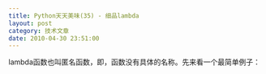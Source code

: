 ```yaml
---
title: Python天天美味(35) - 细品lambda
layout: post
category: 技术文章
date: 2010-04-30 23:51:00
---
```


lambda函数也叫匿名函数，即，函数没有具体的名称。先来看一个最简单例子：

<div class="cnblogs_code">
<div><!--

Code highlighting produced by Actipro CodeHighlighter (freeware)

http://www.CodeHighlighter.com/

--><span style="color: #0000ff;">def</span><span style="color: #000000;">&nbsp;f(x):

&nbsp;&nbsp;&nbsp;&nbsp;</span><span style="color: #0000ff;">return</span><span style="color: #000000;">&nbsp;x</span><span style="color: #000000;">**</span><span style="color: #000000;">2</span><span style="color: #000000;">

</span><span style="color: #0000ff;">print</span><span style="color: #000000;">&nbsp;f(</span><span style="color: #000000;">4</span><span style="color: #000000;">)</span></div>
</div>

Python中使用lambda的话，写成这样

<div class="cnblogs_code">
<div><!--

Code highlighting produced by Actipro CodeHighlighter (freeware)

http://www.CodeHighlighter.com/

--><span style="color: #000000;">g&nbsp;</span><span style="color: #000000;">=</span><span style="color: #000000;">&nbsp;</span><span style="color: #0000ff;">lambda</span><span style="color: #000000;">&nbsp;x&nbsp;:&nbsp;x</span><span style="color: #000000;">**</span><span style="color: #000000;">2</span><span style="color: #000000;">

</span><span style="color: #0000ff;">print</span><span style="color: #000000;">&nbsp;g(</span><span style="color: #000000;">4</span><span style="color: #000000;">)</span></div>
</div>

lambda表达式在很多编程语言都有对应的实现。比如C#：

<div class="cnblogs_code">
<div><!--

Code highlighting produced by Actipro CodeHighlighter (freeware)

http://www.CodeHighlighter.com/

--><span style="color: #000000;">var&nbsp;g&nbsp;</span><span style="color: #000000;">=</span><span style="color: #000000;">&nbsp;x&nbsp;</span><span style="color: #000000;">=&gt;</span><span style="color: #000000;">&nbsp;x</span><span style="color: #000000;">**</span><span style="color: #000000;">2</span><span style="color: #000000;">

Console.WriteLine(g(</span><span style="color: #000000;">4</span><span style="color: #000000;">))</span></div>
</div>

那么，lambda表达式有什么用处呢？很多人提出了质疑，lambda和普通的函数相比，就是省去了函数名称而已，同时这样的匿名函数，又不能共享在别的地方调用。其实说的没错，lambda在Python这种动态的语言中确实没有起到什么惊天动地的作用，因为有很多别的方法能够代替lambda。同时，使用lambda的写法有时显得并没有那么pythonic。甚至有人提出之后的Python版本要取消lambda。

回过头来想想，Python中的lambda真的没有用武之地吗？其实不是的，至少我能想到的点，主要有：

1. 使用Python写一些执行脚本时，使用lambda可以省去定义函数的过程，让代码更加精简。

2. 对于一些抽象的，不会别的地方再复用的函数，有时候给函数起个名字也是个难题，使用lambda不需要考虑命名的问题。

3. 使用lambda在某些时候让代码更容易理解。

### lambda基础

lambda语句中，冒号前是参数，可以有多个，用逗号隔开，冒号右边的返回值。lambda语句构建的其实是一个函数对象，见证一下：

<div class="cnblogs_code">
<div><!--

Code highlighting produced by Actipro CodeHighlighter (freeware)

http://www.CodeHighlighter.com/

--><span style="color: #000000;">g&nbsp;</span><span style="color: #000000;">=</span><span style="color: #000000;">&nbsp;</span><span style="color: #0000ff;">lambda</span><span style="color: #000000;">&nbsp;x&nbsp;:&nbsp;x</span><span style="color: #000000;">**</span><span style="color: #000000;">2</span><span style="color: #000000;">

</span><span style="color: #0000ff;">print</span><span style="color: #000000;">&nbsp;g

</span><span style="color: #000000;">&lt;</span><span style="color: #000000;">function&nbsp;</span><span style="color: #000000;">&lt;</span><span style="color: #0000ff;">lambda</span><span style="color: #000000;">&gt;</span><span style="color: #000000;">&nbsp;at&nbsp;</span><span style="color: #000000;">0x00AFAAF0</span><span style="color: #000000;">&gt;</span></div>
</div>

C#3.0开始，也有了lambda表达式，省去了使用delegate的麻烦写法。C#中的lambda表达式关键字是=&gt;，看下面的一个例子：

<div class="cnblogs_code">
<div><!--

Code highlighting produced by Actipro CodeHighlighter (freeware)

http://www.CodeHighlighter.com/

--><span style="color: #000000;">var&nbsp;array&nbsp;</span><span style="color: #000000;">=</span><span style="color: #000000;">&nbsp;</span><span style="color: #0000ff;">new</span><span style="color: #000000;">&nbsp;</span><span style="color: #0000ff;">int</span><span style="color: #000000;">[]&nbsp;{</span><span style="color: #800080;">2</span><span style="color: #000000;">,&nbsp;</span><span style="color: #800080;">3</span><span style="color: #000000;">,&nbsp;</span><span style="color: #800080;">5</span><span style="color: #000000;">,&nbsp;</span><span style="color: #800080;">7</span><span style="color: #000000;">,&nbsp;</span><span style="color: #800080;">9</span><span style="color: #000000;">};

var&nbsp;result&nbsp;</span><span style="color: #000000;">=</span><span style="color: #000000;">&nbsp;array.Where(n&nbsp;</span><span style="color: #000000;">=&gt;</span><span style="color: #000000;">&nbsp;n&nbsp;</span><span style="color: #000000;">&gt;</span><span style="color: #000000;">&nbsp;</span><span style="color: #800080;">3</span><span style="color: #000000;">);&nbsp;</span><span style="color: #008000;">//</span><span style="color: #008000;">&nbsp;[5,&nbsp;6,&nbsp;9]</span></div>
</div>

C#使用了扩展方法，才使得数组对象拥有了像Where,Sum之类方便的方法。Python中，也有几个定义好的全局函数方便使用的，他们就是<span style="color: #0000ff;">filter</span>, <span style="color: #0000ff;">map</span>, <span style="color: #0000ff;">reduce。</span>

<div class="cnblogs_code" onclick="cnblogs_code_show('47fa6edc-8d9f-4da0-9a7d-a477697f4781')">![](http://images.cnblogs.com/OutliningIndicators/ContractedBlock.gif)
<div id="cnblogs_code_open_47fa6edc-8d9f-4da0-9a7d-a477697f4781">
<div><!--

Code highlighting produced by Actipro CodeHighlighter (freeware)

http://www.CodeHighlighter.com/

--><span style="color: #000000;">&gt;&gt;&gt;</span><span style="color: #000000;">&nbsp;foo&nbsp;</span><span style="color: #000000;">=</span><span style="color: #000000;">&nbsp;[</span><span style="color: #000000;">2</span><span style="color: #000000;">,&nbsp;</span><span style="color: #000000;">18</span><span style="color: #000000;">,&nbsp;</span><span style="color: #000000;">9</span><span style="color: #000000;">,&nbsp;</span><span style="color: #000000;">22</span><span style="color: #000000;">,&nbsp;</span><span style="color: #000000;">17</span><span style="color: #000000;">,&nbsp;</span><span style="color: #000000;">24</span><span style="color: #000000;">,&nbsp;</span><span style="color: #000000;">8</span><span style="color: #000000;">,&nbsp;</span><span style="color: #000000;">12</span><span style="color: #000000;">,&nbsp;</span><span style="color: #000000;">27</span><span style="color: #000000;">]

</span><span style="color: #000000;">&gt;&gt;&gt;</span><span style="color: #000000;">

</span><span style="color: #000000;">&gt;&gt;&gt;</span><span style="color: #000000;">&nbsp;</span><span style="color: #0000ff;">print</span><span style="color: #000000;">&nbsp;filter(</span><span style="color: #0000ff;">lambda</span><span style="color: #000000;">&nbsp;x:&nbsp;x&nbsp;</span><span style="color: #000000;">%</span><span style="color: #000000;">&nbsp;</span><span style="color: #000000;">3</span><span style="color: #000000;">&nbsp;</span><span style="color: #000000;">==</span><span style="color: #000000;">&nbsp;0,&nbsp;foo)
  
[</span><span style="color: #000000;">18</span><span style="color: #000000;">,&nbsp;</span><span style="color: #000000;">9</span><span style="color: #000000;">,&nbsp;</span><span style="color: #000000;">24</span><span style="color: #000000;">,&nbsp;</span><span style="color: #000000;">12</span><span style="color: #000000;">,&nbsp;</span><span style="color: #000000;">27</span><span style="color: #000000;">]

</span><span style="color: #000000;">&gt;&gt;&gt;</span><span style="color: #000000;">

</span><span style="color: #000000;">&gt;&gt;&gt;</span><span style="color: #000000;">&nbsp;</span><span style="color: #0000ff;">print</span><span style="color: #000000;">&nbsp;map(</span><span style="color: #0000ff;">lambda</span><span style="color: #000000;">&nbsp;x:&nbsp;x&nbsp;</span><span style="color: #000000;">*</span><span style="color: #000000;">&nbsp;</span><span style="color: #000000;">2</span><span style="color: #000000;">&nbsp;</span><span style="color: #000000;">+</span><span style="color: #000000;">&nbsp;</span><span style="color: #000000;">10</span><span style="color: #000000;">,&nbsp;foo)
  
[</span><span style="color: #000000;">14</span><span style="color: #000000;">,&nbsp;</span><span style="color: #000000;">46</span><span style="color: #000000;">,&nbsp;</span><span style="color: #000000;">28</span><span style="color: #000000;">,&nbsp;</span><span style="color: #000000;">54</span><span style="color: #000000;">,&nbsp;</span><span style="color: #000000;">44</span><span style="color: #000000;">,&nbsp;</span><span style="color: #000000;">58</span><span style="color: #000000;">,&nbsp;</span><span style="color: #000000;">26</span><span style="color: #000000;">,&nbsp;</span><span style="color: #000000;">34</span><span style="color: #000000;">,&nbsp;</span><span style="color: #000000;">64</span><span style="color: #000000;">]

</span><span style="color: #000000;">&gt;&gt;&gt;</span><span style="color: #000000;">

</span><span style="color: #000000;">&gt;&gt;&gt;</span><span style="color: #000000;">&nbsp;</span><span style="color: #0000ff;">print</span><span style="color: #000000;">&nbsp;reduce(</span><span style="color: #0000ff;">lambda</span><span style="color: #000000;">&nbsp;x,&nbsp;y:&nbsp;x&nbsp;</span><span style="color: #000000;">+</span><span style="color: #000000;">&nbsp;y,&nbsp;foo)

</span><span style="color: #000000;">139</span></div>
</div>
</div>

### 非lambda不可？

上面例子中的map的作用，和C#的Where扩展方法一样，非常简单方便。但是，Python是否非要使用lambda才能做到这样的简洁程度呢？在对象遍历处理方面，其实Python的<span style="color: #0000ff;">for..in..if</span>语法已经很强大，并且在易读上胜过了lambda。比如上面map的例子，可以写成：

<div class="cnblogs_code">
<div><!--

Code highlighting produced by Actipro CodeHighlighter (freeware)

http://www.CodeHighlighter.com/

--><span style="color: #0000ff;">print</span><span style="color: #000000;">&nbsp;[x&nbsp;</span><span style="color: #000000;">*</span><span style="color: #000000;">&nbsp;</span><span style="color: #000000;">2</span><span style="color: #000000;">&nbsp;</span><span style="color: #000000;">+</span><span style="color: #000000;">&nbsp;</span><span style="color: #000000;">10</span><span style="color: #000000;">&nbsp;</span><span style="color: #0000ff;">for</span><span style="color: #000000;">&nbsp;x&nbsp;</span><span style="color: #0000ff;">in</span><span style="color: #000000;">&nbsp;foo]</span></div>
</div>

非常的简洁，易懂。filter的例子可以写成：

<div class="cnblogs_code">
<div><!--

Code highlighting produced by Actipro CodeHighlighter (freeware)

http://www.CodeHighlighter.com/

--><span style="color: #0000ff;">print</span><span style="color: #000000;">&nbsp;[x&nbsp;</span><span style="color: #0000ff;">for</span><span style="color: #000000;">&nbsp;x&nbsp;</span><span style="color: #0000ff;">in</span><span style="color: #000000;">&nbsp;foo&nbsp;</span><span style="color: #0000ff;">if</span><span style="color: #000000;">&nbsp;x&nbsp;</span><span style="color: #000000;">%</span><span style="color: #000000;">&nbsp;</span><span style="color: #000000;">3</span><span style="color: #000000;">&nbsp;</span><span style="color: #000000;">==</span><span style="color: #000000;">&nbsp;0]</span></div>
</div>

同样也是比lambda的方式更容易理解。

所以，什么时候使用lambda，什么时候不用，需要具体情况具体分析，只要表达的意图清晰就好。一般情况下，如果for..in..if能做的，我都不会选择lambda。 

### lambda broken?

在数学教学中，经常会使用到lambda，比如有一位老兄就遇到这样一个问题。他想创建一个函数数组fs=[f0,...,f9] where fi(n)=i+n. 于是乎，就定义了这么一个lambda函数：

<div class="cnblogs_code">
<div><!--

Code highlighting produced by Actipro CodeHighlighter (freeware)

http://www.CodeHighlighter.com/

--><span style="color: #000000;">fs&nbsp;</span><span style="color: #000000;">=</span><span style="color: #000000;">&nbsp;[(</span><span style="color: #0000ff;">lambda</span><span style="color: #000000;">&nbsp;n:&nbsp;i&nbsp;</span><span style="color: #000000;">+</span><span style="color: #000000;">&nbsp;n)&nbsp;</span><span style="color: #0000ff;">for</span><span style="color: #000000;">&nbsp;i&nbsp;</span><span style="color: #0000ff;">in</span><span style="color: #000000;">&nbsp;range(</span><span style="color: #000000;">10</span><span style="color: #000000;">)]</span></div>
</div>

但是，奇怪的是，

<div class="cnblogs_code">
<div><!--

Code highlighting produced by Actipro CodeHighlighter (freeware)

http://www.CodeHighlighter.com/

--><span style="color: #000000;">&gt;&gt;&gt;</span><span style="color: #000000;">&nbsp;fs[</span><span style="color: #000000;">3</span><span style="color: #000000;">](</span><span style="color: #000000;">4</span><span style="color: #000000;">)

</span><span style="color: #000000;">13</span><span style="color: #000000;">

</span><span style="color: #000000;">&gt;&gt;&gt;</span><span style="color: #000000;">&nbsp;fs[</span><span style="color: #000000;">4</span><span style="color: #000000;">](</span><span style="color: #000000;">4</span><span style="color: #000000;">)

</span><span style="color: #000000;">13</span><span style="color: #000000;">

</span><span style="color: #000000;">&gt;&gt;&gt;</span><span style="color: #000000;">&nbsp;fs[</span><span style="color: #000000;">5</span><span style="color: #000000;">](</span><span style="color: #000000;">4</span><span style="color: #000000;">)

</span><span style="color: #000000;">13</span></div>
</div>

结果并没有达到这位老兄的预期，预期的结果应该是：

<div class="cnblogs_code">
<div><!--

Code highlighting produced by Actipro CodeHighlighter (freeware)

http://www.CodeHighlighter.com/

--><span style="color: #000000;">&gt;&gt;&gt;</span><span style="color: #000000;">&nbsp;fs[</span><span style="color: #000000;">3</span><span style="color: #000000;">](</span><span style="color: #000000;">4</span><span style="color: #000000;">)

</span><span style="color: #000000;">7</span><span style="color: #000000;">

</span><span style="color: #000000;">&gt;&gt;&gt;</span><span style="color: #000000;">&nbsp;fs[</span><span style="color: #000000;">4</span><span style="color: #000000;">](</span><span style="color: #000000;">4</span><span style="color: #000000;">)

</span><span style="color: #000000;">8</span><span style="color: #000000;">

</span><span style="color: #000000;">&gt;&gt;&gt;</span><span style="color: #000000;">&nbsp;fs[</span><span style="color: #000000;">5</span><span style="color: #000000;">](</span><span style="color: #000000;">4</span><span style="color: #000000;">)

</span><span style="color: #000000;">9</span></div>
</div>

问题其实出在变量i上。上面的代码换个简单的不使用lambda的缩减版本：

<div class="cnblogs_code">
<div><!--

Code highlighting produced by Actipro CodeHighlighter (freeware)

http://www.CodeHighlighter.com/

--><span style="color: #000000;">i&nbsp;</span><span style="color: #000000;">=</span><span style="color: #000000;">&nbsp;</span><span style="color: #000000;">1</span><span style="color: #000000;">

</span><span style="color: #0000ff;">def</span><span style="color: #000000;">&nbsp;fs(n):

&nbsp;&nbsp;&nbsp;&nbsp;</span><span style="color: #0000ff;">return</span><span style="color: #000000;">&nbsp;n&nbsp;</span><span style="color: #000000;">+</span><span style="color: #000000;">&nbsp;i

</span><span style="color: #0000ff;">print</span><span style="color: #000000;">&nbsp;fs(</span><span style="color: #000000;">1</span><span style="color: #000000;">)&nbsp;</span><span style="color: #008000;">#</span><span style="color: #008000;">&nbsp;2</span><span style="color: #008000;">

</span><span style="color: #000000;">

i&nbsp;</span><span style="color: #000000;">=</span><span style="color: #000000;">&nbsp;</span><span style="color: #000000;">2</span><span style="color: #000000;">

</span><span style="color: #0000ff;">print</span><span style="color: #000000;">&nbsp;fs(</span><span style="color: #000000;">1</span><span style="color: #000000;">)&nbsp;</span><span style="color: #008000;">#</span><span style="color: #008000;">&nbsp;3</span></div>
</div>

可见，上面没有达到预期的原因是lambda中的i使用的是匿名函数外的全局变量。修改一下：

<div class="cnblogs_code">
<div><!--

Code highlighting produced by Actipro CodeHighlighter (freeware)

http://www.CodeHighlighter.com/

--><span style="color: #000000;">fs&nbsp;</span><span style="color: #000000;">=</span><span style="color: #000000;">&nbsp;[(</span><span style="color: #0000ff;">lambda</span><span style="color: #000000;">&nbsp;n,&nbsp;i</span><span style="color: #000000;">=</span><span style="color: #000000;">i&nbsp;:&nbsp;i&nbsp;</span><span style="color: #000000;">+</span><span style="color: #000000;">&nbsp;n)&nbsp;</span><span style="color: #0000ff;">for</span><span style="color: #000000;">&nbsp;i&nbsp;</span><span style="color: #0000ff;">in</span><span style="color: #000000;">&nbsp;range(</span><span style="color: #000000;">10</span><span style="color: #000000;">)]

</span><span style="color: #000000;">&gt;&gt;&gt;</span><span style="color: #000000;">&nbsp;fs[</span><span style="color: #000000;">3</span><span style="color: #000000;">](</span><span style="color: #000000;">4</span><span style="color: #000000;">)

</span><span style="color: #000000;">7</span><span style="color: #000000;">

</span><span style="color: #000000;">&gt;&gt;&gt;</span><span style="color: #000000;">&nbsp;fs[</span><span style="color: #000000;">4</span><span style="color: #000000;">](</span><span style="color: #000000;">4</span><span style="color: #000000;">)

</span><span style="color: #000000;">8</span><span style="color: #000000;">

</span><span style="color: #000000;">&gt;&gt;&gt;</span><span style="color: #000000;">&nbsp;fs[</span><span style="color: #000000;">5</span><span style="color: #000000;">](</span><span style="color: #000000;">4</span><span style="color: #000000;">)

</span><span style="color: #000000;">9</span></div>
</div>

参考资料
  
[Python: Lambda Functions](http://www.secnetix.de/olli/Python/lambda_functions.hawk)&nbsp;
  
[Python&#8217;s lambda is broken!](http://math.andrej.com/2009/04/09/pythons-lambda-is-broken/)
  
[Using lambda Functions - Dive Into Python](http://diveintopython.org/power_of_introspection/lambda_functions.html)

&nbsp;

#### [Python 天天美味系列（总）](http://www.cnblogs.com/coderzh/archive/2008/07/08/pythoncookbook.html)
  
[Python 天天美味(30) - python数据结构与算法之快速排序](http://www.cnblogs.com/coderzh/archive/2008/09/20/1294947.html)&nbsp;
  
[Python 天天美味(31) - python数据结构与算法之插入排序](http://www.cnblogs.com/coderzh/archive/2008/09/21/1295434.html)&nbsp;
  
[Python 天天美味(32) - python数据结构与算法之堆排序](http://www.cnblogs.com/coderzh/archive/2008/09/22/1296195.html)&nbsp;
  
[Python 天天美味(33) - 五分钟理解元类（Metaclasses）[转]](http://www.cnblogs.com/coderzh/archive/2008/12/07/1349735.html)
  
[Python 天天美味(34) - Decorators详解](http://www.cnblogs.com/coderzh/archive/2010/04/27/python-cookbook33-Decorators.html) 

